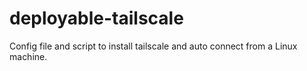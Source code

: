 # deployable-tailscale
Config file and script to install tailscale and auto connect from a Linux machine.
